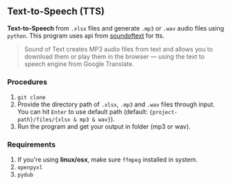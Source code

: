 ## Text-to-Speech (TTS)
**Text-to-Speech** from `.xlsx` files and generate `.mp3` or `.wav` audio files using `python`. This program uses api from [soundoftext](https://soundoftext.com/) for tts.

> Sound of Text creates MP3 audio files from text and allows you to download them or play them in the browser — using the text to speech engine from Google Translate.

### Procedures
1. ```git clone```
2. Provide the directory path of `.xlsx`, `.mp3` and `.wav` files through input. You can hit `Enter` to use default path (default: `{project-path}/files/{xlsx & mp3 & wav}`).
3. Run the program and get your output in folder (mp3 or wav).

### Requirements
1. If you're using **linux/osx**, make sure `ffmpeg` installed in system.
2. `openpyxl`
3. `pydub`
